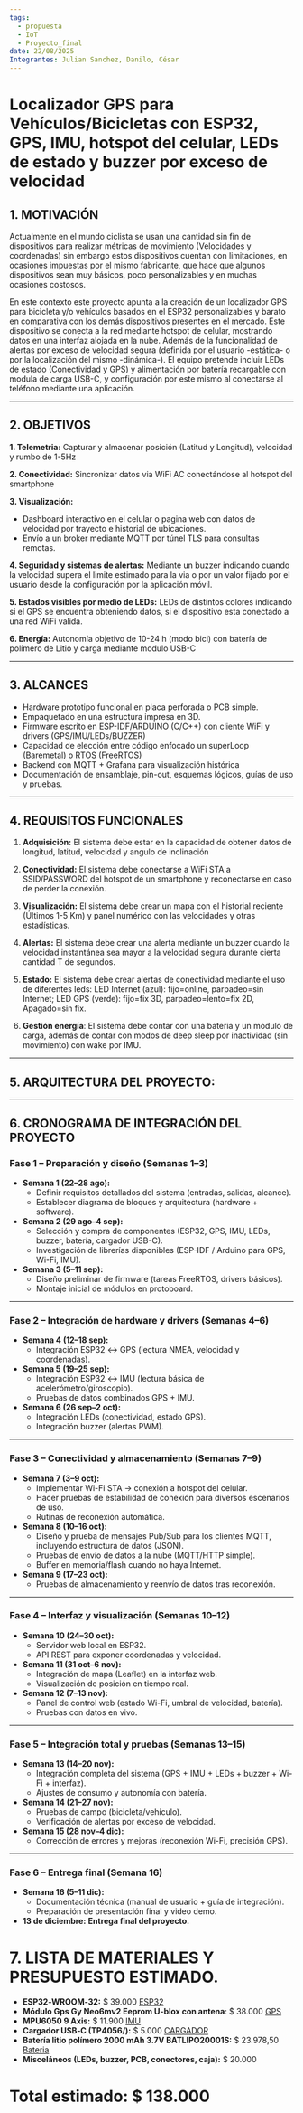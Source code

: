 ```yaml
---
tags:
  - propuesta
  - IoT
  - Proyecto_final
date: 22/08/2025
Integrantes: Julian Sanchez, Danilo, César
---
```

# Localizador GPS para Vehículos/Bicicletas con ESP32, GPS, IMU, hotspot del celular, LEDs de estado y buzzer por exceso de velocidad

## 1. MOTIVACIÓN

Actualmente en el mundo ciclista se usan una cantidad sin fin de dispositivos para realizar métricas de movimiento (Velocidades y coordenadas) sin embargo estos dispositivos cuentan con limitaciones, en ocasiones impuestas por el mismo fabricante, que hace que algunos dispositivos sean muy básicos, poco personalizables y en muchas ocasiones costosos. 

En este contexto este proyecto apunta a la creación de un localizador GPS para bicicleta y/o vehículos basados en el ESP32 personalizables y barato en comparativa con los demás dispositivos presentes en el mercado. Este dispositivo se conecta a la red mediante hotspot de celular, mostrando datos en una interfaz alojada en la nube. Además de la funcionalidad de alertas por exceso de velocidad segura (definida por el usuario -estática- o por la localización del mismo -dinámica-). El equipo pretende incluir LEDs de estado (Conectividad y GPS) y alimentación por batería recargable con modula de carga USB-C, y configuración por este mismo al conectarse al teléfono mediante una aplicación.

---
## 2. OBJETIVOS

**1. Telemetria:** Capturar y almacenar posición (Latitud y Longitud), velocidad y rumbo de 1-5Hz

**2. Conectividad:** Sincronizar datos via WiFi AC conectándose al hotspot del smartphone 

**3. Visualización:** 
- Dashboard interactivo en el celular o pagina web con datos de velocidad por trayecto e historial de ubicaciones.
- Envío a un broker mediante MQTT por túnel TLS para consultas remotas.

**4. Seguridad y sistemas de alertas:** Mediante un buzzer indicando cuando la velocidad supera el limite estimado para la via o por un valor fijado por el usuario desde la configuración por la aplicación móvil.

**5. Estados visibles por medio de LEDs:** LEDs de distintos colores indicando si el GPS se encuentra obteniendo datos, si el dispositivo esta conectado a una red WiFi valida.

**6. Energía:** Autonomía objetivo de 10-24 h (modo bici) con batería de polímero de Litio y carga mediante modulo USB-C

---
## 3. ALCANCES

- Hardware prototipo funcional en placa perforada o PCB simple.
- Empaquetado en una estructura impresa en 3D.
- Firmware escrito en ESP-IDF/ARDUINO (C/C++) con cliente WiFi y drivers (GPS/IMU/LEDs/BUZZER)
- Capacidad de elección entre código enfocado un superLoop (Baremetal) o RTOS (FreeRTOS)
- Backend con MQTT + Grafana para visualización histórica
- Documentación de ensamblaje, pin-out, esquemas lógicos, guías de uso y pruebas.
---
## 4. REQUISITOS FUNCIONALES

1. **Adquisición:** El sistema debe estar en la capacidad de obtener datos de longitud, latitud, velocidad y angulo de inclinación

2. **Conectividad:** El sistema debe conectarse a WiFi STA a SSID/PASSWORD del hotspot de un smartphone y reconectarse en caso de perder la conexión.

3. **Visualización:** El sistema debe crear un mapa con el historial reciente (Últimos 1-5 Km) y panel numérico con las velocidades y otras estadísticas.

4. **Alertas:** El sistema debe crear una alerta mediante un buzzer cuando la velocidad instantánea sea mayor a la velocidad segura durante cierta cantidad T de segundos.

5. **Estado:** El sistema debe crear alertas de conectividad mediante el uso de diferentes leds: LED Internet (azul): fijo=online, parpadeo=sin Internet; LED GPS (verde): fijo=fix 3D, parpadeo=lento=fix 2D, Apagado=sin fix.

6. **Gestión energía**: El sistema debe contar con una bateria y un modulo de carga, además de contar con modos de deep sleep por inactividad (sin movimiento) con wake por IMU.

---
## 5. ARQUITECTURA DEL PROYECTO:


---
## 6. CRONOGRAMA DE INTEGRACIÓN DEL PROYECTO

### Fase 1 – Preparación y diseño (Semanas 1–3)

- **Semana 1 (22–28 ago):**
    - Definir requisitos detallados del sistema (entradas, salidas, alcance).
    - Establecer diagrama de bloques y arquitectura (hardware + software).
- **Semana 2 (29 ago–4 sep):**
    - Selección y compra de componentes (ESP32, GPS, IMU, LEDs, buzzer, batería, cargador USB-C).
    - Investigación de librerías disponibles (ESP-IDF / Arduino para GPS, Wi-Fi, IMU).
- **Semana 3 (5–11 sep):**
    - Diseño preliminar de firmware (tareas FreeRTOS, drivers básicos).
    - Montaje inicial de módulos en protoboard.

---
### Fase 2 – Integración de hardware y drivers (Semanas 4–6)

- **Semana 4 (12–18 sep):**    
    - Integración ESP32 ↔ GPS (lectura NMEA, velocidad y coordenadas).
- **Semana 5 (19–25 sep):**
    - Integración ESP32 ↔ IMU (lectura básica de acelerómetro/giroscopio).
    - Pruebas de datos combinados GPS + IMU.
- **Semana 6 (26 sep–2 oct):**
    - Integración LEDs (conectividad, estado GPS).
    - Integración buzzer (alertas PWM).

---
### Fase 3 – Conectividad y almacenamiento (Semanas 7–9)

- **Semana 7 (3–9 oct):**
    - Implementar Wi-Fi STA → conexión a hotspot del celular.
    - Hacer pruebas de estabilidad de conexión para diversos escenarios de uso.
    - Rutinas de reconexión automática.
- **Semana 8 (10–16 oct):**
    - Diseño y prueba de mensajes Pub/Sub para los clientes MQTT, incluyendo estructura de datos (JSON).
    - Pruebas de envío de datos a la nube (MQTT/HTTP simple).
    - Buffer en memoria/flash cuando no haya Internet.
- **Semana 9 (17–23 oct):**
    - Pruebas de almacenamiento y reenvío de datos tras reconexión.

---
### Fase 4 – Interfaz y visualización (Semanas 10–12)

- **Semana 10 (24–30 oct):**
    - Servidor web local en ESP32.
    - API REST para exponer coordenadas y velocidad.
- **Semana 11 (31 oct–6 nov):**
    - Integración de mapa (Leaflet) en la interfaz web.
    - Visualización de posición en tiempo real.
- **Semana 12 (7–13 nov):**
    - Panel de control web (estado Wi-Fi, umbral de velocidad, batería).
    - Pruebas con datos en vivo.

---
### Fase 5 – Integración total y pruebas (Semanas 13–15)

- **Semana 13 (14–20 nov):**
    - Integración completa del sistema (GPS + IMU + LEDs + buzzer + Wi-Fi + interfaz).
    - Ajustes de consumo y autonomía con batería.
- **Semana 14 (21–27 nov):**
    - Pruebas de campo (bicicleta/vehículo).
    - Verificación de alertas por exceso de velocidad.
- **Semana 15 (28 nov–4 dic):**
    - Corrección de errores y mejoras (reconexión Wi-Fi, precisión GPS).

---
### Fase 6 – Entrega final (Semana 16)

- **Semana 16 (5–11 dic):**    
    - Documentación técnica (manual de usuario + guía de integración).
    - Preparación de presentación final y video demo.
- **13 de diciembre:** **Entrega final del proyecto.**

# 7. LISTA DE MATERIALES Y PRESUPUESTO ESTIMADO.

- **ESP32‑WROOM‑32:** $ 39.000 [ESP32](https://www.mactronica.com.co/tarjeta-de-desarrollo-esp32-s3-n16r8)
- **Módulo Gps Gy Neo6mv2 Eeprom U-blox con antena**: $ 38.000 [GPS](https://articulo.mercadolibre.com.co/MCO-834505267-modulo-gps-gy-neo6mv2-eeprom-u-blox-_JM?matt_tool=19390127)    
- **MPU6050 9 Axis:** $ 11.900 [IMU](https://electronilab.co/tienda/mpu6050-acelerometro-y-giroscopio-i2c/)
- **Cargador USB‑C (TP4056/):** $ 5.000 [CARGADOR](https://electronilab.co/tienda/modulo-cargador-bateria-de-lipo-1a-usb-c-5v-tp4056/)    
- **Batería litio polímero 2000 mAh 3.7V BATLIPO20001S:** $ 23.978,50 [Bateria](https://www.didacticaselectronicas.com/shop/585460-3-7-2000ma-bateria-litio-polimero-2000-mah-3-7v-batlipo20001s-1934#attr=6020,6021,6022,6023,6024,6025,6026)
- **Misceláneos (LEDs, buzzer, PCB, conectores, caja):** $ 20.000 

**Total estimado:** $ 138.000
=======
